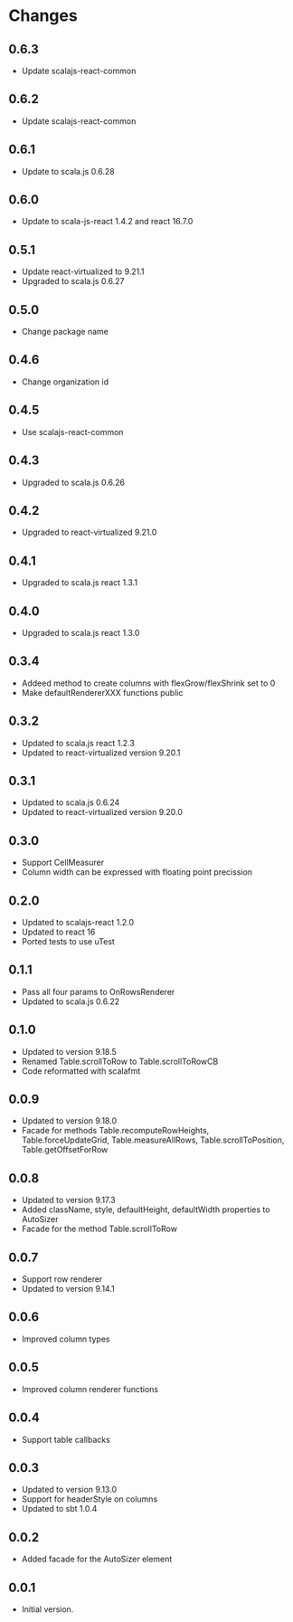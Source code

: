 # Changes

## 0.6.3

* Update scalajs-react-common

## 0.6.2

* Update scalajs-react-common

## 0.6.1

* Update to scala.js 0.6.28

## 0.6.0

* Update to scala-js-react 1.4.2 and react 16.7.0

## 0.5.1

* Update react-virtualized to 9.21.1
* Upgraded to scala.js 0.6.27

## 0.5.0

* Change package name

## 0.4.6

* Change organization id

## 0.4.5

* Use scalajs-react-common

## 0.4.3

* Upgraded to scala.js 0.6.26

## 0.4.2

* Upgraded to react-virtualized 9.21.0

## 0.4.1

* Upgraded to scala.js react 1.3.1

## 0.4.0

* Upgraded to scala.js react 1.3.0

## 0.3.4

* Addeed method to create columns with flexGrow/flexShrink set to 0
* Make defaultRendererXXX functions public

## 0.3.2

* Updated to scala.js react 1.2.3
* Updated to react-virtualized version 9.20.1

## 0.3.1

* Updated to scala.js 0.6.24
* Updated to react-virtualized version 9.20.0

## 0.3.0

* Support CellMeasurer
* Column width can be expressed with floating point precission

## 0.2.0

* Updated to scalajs-react 1.2.0
* Updated to react 16
* Ported tests to use uTest

## 0.1.1

* Pass all four params to OnRowsRenderer
* Updated to scala.js 0.6.22

## 0.1.0

* Updated to version 9.18.5
* Renamed Table.scrollToRow to Table.scrollToRowCB
* Code reformatted with scalafmt

## 0.0.9

* Updated to version 9.18.0
* Facade for methods Table.recomputeRowHeights, Table.forceUpdateGrid, Table.measureAllRows, Table.scrollToPosition, Table.getOffsetForRow

## 0.0.8

* Updated to version 9.17.3
* Added className, style, defaultHeight, defaultWidth properties to AutoSizer
* Facade for the method Table.scrollToRow

## 0.0.7

* Support row renderer
* Updated to version 9.14.1

## 0.0.6

* Improved column types

## 0.0.5

* Improved column renderer functions

## 0.0.4

* Support table callbacks

## 0.0.3

* Updated to version 9.13.0
* Support for headerStyle on columns
* Updated to sbt 1.0.4

## 0.0.2

* Added facade for the AutoSizer element

## 0.0.1

* Initial version.
